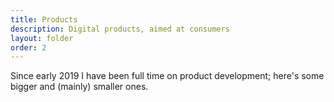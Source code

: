 ```yaml
---
title: Products
description: Digital products, aimed at consumers
layout: folder
order: 2
---
```


Since early 2019 I have been full time on product development; here's some bigger and (mainly) smaller ones.
